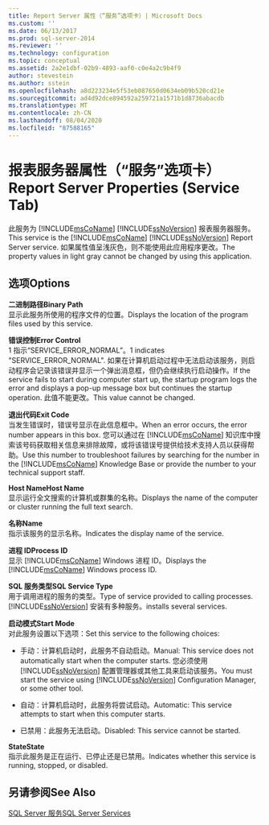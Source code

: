 ```yaml
---
title: Report Server 属性（“服务”选项卡）| Microsoft Docs
ms.custom: ''
ms.date: 06/13/2017
ms.prod: sql-server-2014
ms.reviewer: ''
ms.technology: configuration
ms.topic: conceptual
ms.assetid: 2a2e1dbf-02b9-4893-aaf0-c0e4a2c9b4f9
author: stevestein
ms.author: sstein
ms.openlocfilehash: a8d223234e5f53eb087650d0634eb09b520cd21e
ms.sourcegitcommit: ad4d92dce894592a259721a1571b1d8736abacdb
ms.translationtype: MT
ms.contentlocale: zh-CN
ms.lasthandoff: 08/04/2020
ms.locfileid: "87588165"
---
```

# <a name="report-server-properties-service-tab"></a><span data-ttu-id="c7402-102">报表服务器属性（“服务”选项卡）</span><span class="sxs-lookup"><span data-stu-id="c7402-102">Report Server Properties (Service Tab)</span></span>
  <span data-ttu-id="c7402-103">此服务为 [!INCLUDE[msCoName](../../includes/msconame-md.md)] [!INCLUDE[ssNoVersion](../../includes/ssnoversion-md.md)] 报表服务器服务。</span><span class="sxs-lookup"><span data-stu-id="c7402-103">This service is the [!INCLUDE[msCoName](../../includes/msconame-md.md)] [!INCLUDE[ssNoVersion](../../includes/ssnoversion-md.md)] Report Server service.</span></span> <span data-ttu-id="c7402-104">如果属性值呈浅灰色，则不能使用此应用程序更改。</span><span class="sxs-lookup"><span data-stu-id="c7402-104">The property values in light gray cannot be changed by using this application.</span></span>  
  
## <a name="options"></a><span data-ttu-id="c7402-105">选项</span><span class="sxs-lookup"><span data-stu-id="c7402-105">Options</span></span>  
 <span data-ttu-id="c7402-106">**二进制路径**</span><span class="sxs-lookup"><span data-stu-id="c7402-106">**Binary Path**</span></span>  
 <span data-ttu-id="c7402-107">显示此服务所使用的程序文件的位置。</span><span class="sxs-lookup"><span data-stu-id="c7402-107">Displays the location of the program files used by this service.</span></span>  
  
 <span data-ttu-id="c7402-108">**错误控制**</span><span class="sxs-lookup"><span data-stu-id="c7402-108">**Error Control**</span></span>  
 <span data-ttu-id="c7402-109">1 指示“SERVICE_ERROR_NORMAL”。</span><span class="sxs-lookup"><span data-stu-id="c7402-109">1 indicates "SERVICE_ERROR_NORMAL".</span></span> <span data-ttu-id="c7402-110">如果在计算机启动过程中无法启动该服务，则启动程序会记录该错误并显示一个弹出消息框，但仍会继续执行启动操作。</span><span class="sxs-lookup"><span data-stu-id="c7402-110">If the service fails to start during computer start up, the startup program logs the error and displays a pop-up message box but continues the startup operation.</span></span> <span data-ttu-id="c7402-111">此值不能更改。</span><span class="sxs-lookup"><span data-stu-id="c7402-111">This value cannot be changed.</span></span>  
  
 <span data-ttu-id="c7402-112">**退出代码**</span><span class="sxs-lookup"><span data-stu-id="c7402-112">**Exit Code**</span></span>  
 <span data-ttu-id="c7402-113">当发生错误时，错误号显示在此信息框中。</span><span class="sxs-lookup"><span data-stu-id="c7402-113">When an error occurs, the error number appears in this box.</span></span> <span data-ttu-id="c7402-114">您可以通过在 [!INCLUDE[msCoName](../../includes/msconame-md.md)] 知识库中搜索该号码获取相关信息来排除故障，或将该错误号提供给技术支持人员以获得帮助。</span><span class="sxs-lookup"><span data-stu-id="c7402-114">Use this number to troubleshoot failures by searching for the number in the [!INCLUDE[msCoName](../../includes/msconame-md.md)] Knowledge Base or provide the number to your technical support staff.</span></span>  
  
 <span data-ttu-id="c7402-115">**Host Name**</span><span class="sxs-lookup"><span data-stu-id="c7402-115">**Host Name**</span></span>  
 <span data-ttu-id="c7402-116">显示运行全文搜索的计算机或群集的名称。</span><span class="sxs-lookup"><span data-stu-id="c7402-116">Displays the name of the computer or cluster running the full text search.</span></span>  
  
 <span data-ttu-id="c7402-117">**名称**</span><span class="sxs-lookup"><span data-stu-id="c7402-117">**Name**</span></span>  
 <span data-ttu-id="c7402-118">指示该服务的显示名称。</span><span class="sxs-lookup"><span data-stu-id="c7402-118">Indicates the display name of the service.</span></span>  
  
 <span data-ttu-id="c7402-119">**进程 ID**</span><span class="sxs-lookup"><span data-stu-id="c7402-119">**Process ID**</span></span>  
 <span data-ttu-id="c7402-120">显示 [!INCLUDE[msCoName](../../includes/msconame-md.md)] Windows 进程 ID。</span><span class="sxs-lookup"><span data-stu-id="c7402-120">Displays the [!INCLUDE[msCoName](../../includes/msconame-md.md)] Windows process ID.</span></span>  
  
 <span data-ttu-id="c7402-121">**SQL 服务类型**</span><span class="sxs-lookup"><span data-stu-id="c7402-121">**SQL Service Type**</span></span>  
 <span data-ttu-id="c7402-122">用于调用进程的服务的类型。</span><span class="sxs-lookup"><span data-stu-id="c7402-122">Type of service provided to calling processes.</span></span> [!INCLUDE[ssNoVersion](../../includes/ssnoversion-md.md)] <span data-ttu-id="c7402-123">安装有多种服务。</span><span class="sxs-lookup"><span data-stu-id="c7402-123">installs several services.</span></span>  
  
 <span data-ttu-id="c7402-124">**启动模式**</span><span class="sxs-lookup"><span data-stu-id="c7402-124">**Start Mode**</span></span>  
 <span data-ttu-id="c7402-125">对此服务设置以下选项：</span><span class="sxs-lookup"><span data-stu-id="c7402-125">Set this service to the following choices:</span></span>  
  
-   <span data-ttu-id="c7402-126">手动：计算机启动时，此服务不自动启动。</span><span class="sxs-lookup"><span data-stu-id="c7402-126">Manual: This service does not automatically start when the computer starts.</span></span> <span data-ttu-id="c7402-127">您必须使用 [!INCLUDE[ssNoVersion](../../includes/ssnoversion-md.md)] 配置管理器或其他工具来启动该服务。</span><span class="sxs-lookup"><span data-stu-id="c7402-127">You must start the service using [!INCLUDE[ssNoVersion](../../includes/ssnoversion-md.md)] Configuration Manager, or some other tool.</span></span>  
  
-   <span data-ttu-id="c7402-128">自动：计算机启动时，此服务将尝试启动。</span><span class="sxs-lookup"><span data-stu-id="c7402-128">Automatic: This service attempts to start when this computer starts.</span></span>  
  
-   <span data-ttu-id="c7402-129">已禁用：此服务无法启动。</span><span class="sxs-lookup"><span data-stu-id="c7402-129">Disabled: This service cannot be started.</span></span>  
  
 <span data-ttu-id="c7402-130">**State**</span><span class="sxs-lookup"><span data-stu-id="c7402-130">**State**</span></span>  
 <span data-ttu-id="c7402-131">指示此服务是正在运行、已停止还是已禁用。</span><span class="sxs-lookup"><span data-stu-id="c7402-131">Indicates whether this service is running, stopped, or disabled.</span></span>  
  
## <a name="see-also"></a><span data-ttu-id="c7402-132">另请参阅</span><span class="sxs-lookup"><span data-stu-id="c7402-132">See Also</span></span>  
 [<span data-ttu-id="c7402-133">SQL Server 服务</span><span class="sxs-lookup"><span data-stu-id="c7402-133">SQL Server Services</span></span>](../../../2014/tools/configuration-manager/sql-server-services.md)  
  
  
